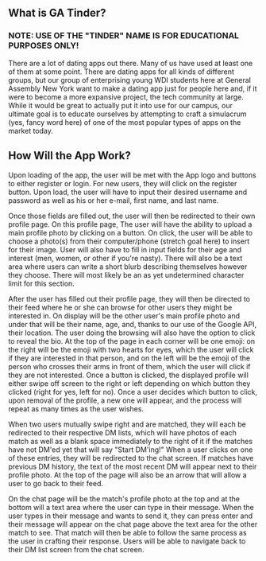 ## What is GA Tinder?

### NOTE: USE OF THE "TINDER" NAME IS FOR EDUCATIONAL PURPOSES ONLY!

There are a lot of dating apps out there. Many of us have used at least one of  them at some point. There are dating apps for all kinds of different groups, but our group of enterprising young WDI students here at General Assembly New York want to make a dating app just for people here and, if it were to become a more expansive project, the tech community at large. While it would be great to actually put it into use for our campus, our ultimate goal is to educate ourselves by attempting to craft a simulacrum (yes, fancy word here) of one of the most popular types of apps on the market today.

## How Will the App Work?

Upon loading of the app, the user will be met with the App logo and buttons to either register or login. For new users, they will click on the register button. Upon load, the user will have to input their desired username and password as well as his or her e-mail, first name, and last name. 

Once those fields are filled out, the user will then be redirected to their own profile page. On this profile page, The user will have the ability to upload a main profile photo by clicking on a button. On click, the user will be able to choose a photo(s) from their computer/phone (stretch goal here) to insert for their image. User will also have to fill in input fields for their age and interest (men, women, or other if you're nasty). There will also be a text area where users can write a short blurb describing themselves however they choose. There will most likely be an as yet undetermined character limit for this section.

After the user has filled out their profile page, they will then be directed to their feed where he or she can browse for other users they might be interested in. On display will be the other user's main profile photo and under that will be their name, age, and, thanks to our use of the Google API, their location. The user doing the browsing will also have the option to click to reveal the bio. At the top of the page in each corner will be one emoji: on the right will be the emoji with two hearts for eyes, which the user will click if they are interested in that person, and on the left will be the emoji of the person who crosses their arms in front of them, which the user will click if they are not interested. Once a button is clicked, the displayed profile will either swipe off screen to the right or left depending on which button they clicked (right for yes, left for no). Once a user decides which button to click, upon removal of the profile, a new one will appear, and the process will repeat as many times as the user wishes.

When two users mutually swipe right and are matched, they will each be redirected to their respective DM lists, which will have photos of each match as well as a blank space immediately to the right of it if the matches have not DM'ed yet that will say "Start DM'ing!" When a user clicks on one of these entries, they will be redirected to the chat screen. If matches have previous DM history, the text of the most recent DM will appear next to their profile photo. At the top of the page will also be an arrow that will allow a user to go back to their feed.

On the chat page will be the match's profile photo at the top and at the bottom will a text area where the user can type in their message. When the user types in their message and wants to send it, they can press enter and their message will appear on the chat page above the text area for the other match to see. That match will then be able to follow the same process as the user in crafting their response. Users will be able to navigate back to their DM list screen from the chat screen.